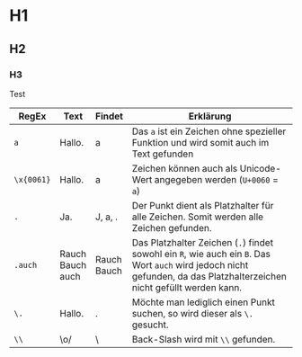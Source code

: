 # H1
## H2
### H3

Test





| RegEx    | Text                     | Findet          | Erklärung                                                                                                                                                       |
|----------|--------------------------|-----------------|-----------------------------------------------------------------------------------------------------------------------------------------------------------------|
| `a`        | Hallo.                   | a               | Das `a` ist ein Zeichen ohne spezieller Funktion und wird somit auch im Text gefunden                                                                             |
| `\x{0061}` | Hallo.                   | a               | Zeichen können auch als Unicode-Wert angegeben werden (`U+0060` = `a`)                                                                                              |
| `.`        | Ja.                      | J, a, .   | Der Punkt dient als Platzhalter für alle Zeichen. Somit werden alle Zeichen gefunden.                                                                           |
| `.auch`    | Rauch<br/>Bauch<br/>auch | Rauch<br/>Bauch | Das Platzhalter Zeichen (`.`) findet sowohl ein `R`, wie auch ein `B`. Das Wort `auch` wird jedoch nicht gefunden, da das Platzhalterzeichen nicht gefüllt werden kann. |
| `\.`       | Hallo.                   | .               | Möchte man lediglich einen Punkt suchen, so wird dieser als `\.` gesucht.                                                                                         |
| `\\`       | \o/                      | \               | Back-Slash wird mit `\\` gefunden.                                                                                                                                |
